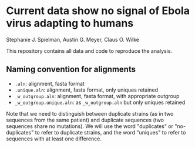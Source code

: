 Current data show no signal of Ebola virus adapting to humans
=============================================================
Stephanie J. Spielman, Austin G. Meyer, Claus O. Wilke

This repository contains all data and code to reproduce the analysis.



## Naming convention for alignments

* `.aln`: alignment, fasta format
* `.unique.aln`: alignment, fasta format, only uniques retained
* `_w_outgroup.aln`: alignment, fasta format, with appropriate outgroup
* `_w_outgroup.unique.aln`: as `_w_outgroup.aln` but only uniques retained

Note that we need to distinguish between duplicate strains (as in two sequences from the same patient) and duplicate sequences (two sequences share no mutations). We will use the word "duplicates" or "no-duplicates" to refer to duplicate strains, and the word "uniques" to refer to sequences with at least one difference.
